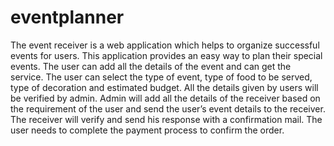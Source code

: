 # eventplanner

The event receiver is a web  application which helps to organize successful events for users. This application provides an easy way to plan their special events. The user can add all the details of the event and can get the service. The user can select the type of event, type of food to be served, type of decoration and estimated budget. All the details given by users will be verified by admin. Admin will add all the details of the receiver based on the requirement of the user and send the user’s event details to the receiver. The receiver will verify and send his response with a confirmation mail. The user needs to complete the payment process to confirm the order.
